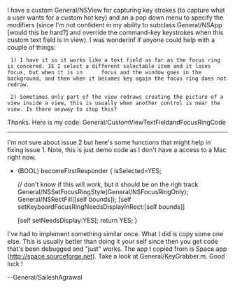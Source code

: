 I have a custom General/NSView for capturing key strokes (to capture what a user wants for a custom hot key) and an a pop down menu to specify the modifiers (since I'm not confident in my ability to subclass General/NSApp [would this be hard?] and override the command-key keystrokes when this custom text field is in view). I was wonderinf if anyone could help with a couple of things:

     1) I have it so it works like a text field as far as the focus ring is concered. IE I select a different selectable item and it loses focus, but when it is in      focus and the window goes in the background, and then when it becomes key again the focus ring does not redraw.

     2) Sometimes only part of the view redraws creating the picture of a view inside a view, this is usually when another control is near the view. Is there anyway to stop this?


Thanks. Here is my code: General/CustomViewTextFieldandFocusRingCode

----

I'm not sure about issue 2 but here's some functions that might help in fixing issue 1.  Note, this is just demo code as I don't have a access to a Mac right now.
    
- (BOOL) becomeFirstResponder
{
   isSelected=YES;
   
   // don't know if this will work, but it should be on the righ track
   General/NSSetFocusRingStyle(General/NSFocusRingOnly);
   General/NSRectFill([self bounds]);
   [self setKeyboardFocusRingNeedsDisplayInRect:[self bounds]]

   [self setNeedsDisplay:YES];
   return YES;
}


I've had to implement something similar once.  What I did is copy some one else.  This is usually better than doing it your self since then you get code that's been debugged and "just" works.  The app I copied from is Space.app (http://space.sourceforge.net).  Take a look at General/KeyGrabber.m. Good luck !

--General/SaileshAgrawal